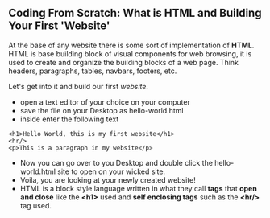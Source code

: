 ## Coding From Scratch: What is HTML and Building Your First 'Website'

At the base of any website there is some sort of implementation of **HTML**. HTML is base building block of visual components for web browsing, it is used to create and organize the building blocks of a web page. Think headers, paragraphs, tables, navbars, footers, etc.

Let's get into it and build our first _website_.

- open a text editor of your choice on your computer
- save the file on your Desktop as hello-world.html
- inside enter the following text

```
<h1>Hello World, this is my first website</h1>
<hr/>
<p>This is a paragraph in my website</p>
```

- Now you can go over to you Desktop and double click the hello-world.html site to open on your wicked site.
- Voila, you are looking at your newly created website!
- HTML is a block style language written in what they call **tags** that **open and close** like the **&lt;h1></h1>** used and **self enclosing tags** such as the **&lt;hr/>** tag used.
